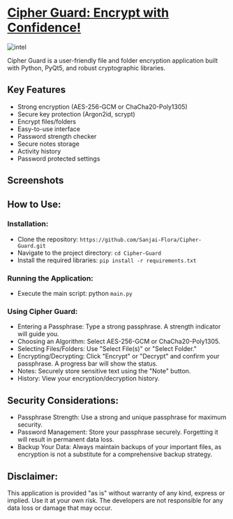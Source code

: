 # [Cipher Guard: Encrypt with Confidence!](https://github.com/Sanjai-Flora/Cipher-Guard.git)

![intel](https://github.com/user-attachments/assets/8d23ef4d-8e46-4afd-bc68-62c81dfe6f97)

Cipher Guard is a user-friendly file and folder encryption application built with Python, PyQt5, and robust cryptographic libraries.

## Key Features

- Strong encryption (AES-256-GCM or ChaCha20-Poly1305)
- Secure key protection (Argon2id, scrypt)
- Encrypt files/folders
- Easy-to-use interface
- Password strength checker
- Secure notes storage
- Activity history
- Password protected settings

## Screenshots

## How to Use:

### Installation:

- Clone the repository: ```https://github.com/Sanjai-Flora/Cipher-Guard.git```
- Navigate to the project directory: ```cd Cipher-Guard```
- Install the required libraries: ```pip install -r requirements.txt```

### Running the Application:

- Execute the main script: python ```main.py```

### Using Cipher Guard:

- Entering a Passphrase: Type a strong passphrase. A strength indicator will guide you.
- Choosing an Algorithm: Select AES-256-GCM or ChaCha20-Poly1305.
- Selecting Files/Folders: Use "Select File(s)" or "Select Folder."
- Encrypting/Decrypting: Click "Encrypt" or "Decrypt" and confirm your passphrase. A progress bar will show the status.
- Notes: Securely store sensitive text using the "Note" button.
- History: View your encryption/decryption history.

## Security Considerations:

- Passphrase Strength: Use a strong and unique passphrase for maximum security.
- Password Management: Store your passphrase securely. Forgetting it will result in permanent data loss.
- Backup Your Data: Always maintain backups of your important files, as encryption is not a substitute for a comprehensive backup strategy.

## Disclaimer:
This application is provided "as is" without warranty of any kind, express or implied. Use it at your own risk. The developers are not responsible for any data loss or damage that may occur.
